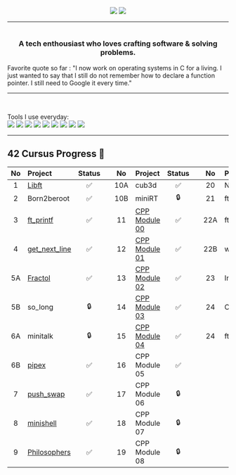 <div align="center">
<p>
  <img src="https://github-readme-stats.vercel.app/api?username=uness7&show_icons=true&hide_border=false&line_height=20&title_color=2d5ded&show_owner=true"/>
  <img src="https://github-readme-stats.vercel.app/api/top-langs/?username=uness7&layout=compact" />
</p>
</div>

-----------------------------------------------------------------------------------------------------------------

<h1 align="center">  
  <h3 align="center">
    A tech enthousiast who loves crafting software & solving problems.
  </h3>
  <p>
    Favorite quote so far : "I now work on operating systems in C for a living. I just wanted to say that I still do not remember how to declare a function pointer. I still need to Google it every time."
  </p>
</h1>

-----------------------------------------------------------------------------------------------------------------

<br />
<p>
  Tools I use everyday: 
  <br>
<img src="https://img.shields.io/static/v1?label=&message=Git&color=F05032&logo=Git&logoColor=white&style=flat-square">
<img src="https://img.shields.io/static/v1?label=&message=Ubuntu&color=E95420&logo=Ubuntu&logoColor=white&style=flat-square">
<img src="https://img.shields.io/static/v1?label=&message=Vim/Spacevim&color=019733&logo=Vim&logoColor=white&style=flat-square">
<img src="https://img.shields.io/static/v1?label=&message=Postman&color=FF6C37&logo=Postman&logoColor=white&style=flat-square">  
<img src="https://img.shields.io/static/v1?label=&message=Typescript&color=2F74C0&logo=Typescript&logoColor=white&style=flat-square">
<img src="https://img.shields.io/static/v1?label=&message=Bash&color=4EAA25&logo=GNU%20Bash&logoColor=white&style=flat-square">
<img src="https://img.shields.io/static/v1?label=&message=Sass&color=CC6699&logo=Sass&logoColor=white&style=flat-square">
<img src="https://img.shields.io/static/v1?label=&message=Bootstrap&color=7952B3&logo=Bootstrap&logoColor=white&style=flat-square">
<img src="https://img.shields.io/static/v1?label=&message=Postgresql&color=4169E1&logo=PostgreSQL&logoColor=white&style=flat-square">
</p>

-----------------------------------------------------------------------------------------------------------------



## 42 Cursus Progress 📂


| No  | Project                                     | Status |   | No  | Project                                   | Status |   | No  | Project                        | Status |
| :-: | :------------------------------------------ | :----: | - | :-: | :---------------------------------------- | :----: | - | :-: | :----------------------------- | :----: |
| 1   | [Libft](https://github.com/uness7/libft)        | ✅     |   | 10A | cub3d                                      | ✅     |   | 20  | NetPractice                    | ✅       |
| 2   | Born2beroot                                 | ✅     |   | 10B | miniRT                                     | 🔒     |   | 21  | ft_containers                  | ❌     |
| 3   | [ft_printf](https://github.com/uness7/ft_printf)  | ✅     |   | 11  | [CPP Module 00](https://github.com/uness7/42-cpp-pool) | ✅ |   | 22A | ft_irc           | ❌  
| 4   | [get_next_line](https://github.com/uness7/GNL2)| ✅     |   | 12  | [CPP Module 01](https://github.com/uness7/42-cpp-pool) | ✅     |   | 22B | webserv                        | 🔒      |
| 5A  | [Fractol](https://github.com/uness7/fractol) | ✅     |   | 13  | [CPP Module 02](https://github.com/uness7/42-cpp-pool) | ✅     |   | 23  | Inception                      | 🔒      |
| 5B  | so_long       | 🔒    |   | 14  | [CPP Module 03](https://github.com/uness7/42-cpp-pool) | ✅     |   | 24  | CPP Module 09        | 🔒      |
| 6A  | minitalk                                  | 🔒     |   | 15  | [CPP Module 04](https://github.com/uness7/42-cpp-pool) | ✅     |   | 24  | ft_transcendence    | ✅                              |         |
| 6B  | [pipex](https://github.com/uness7/pipex-42)           | ✅     |   | 16  | CPP Module 05                              | ✅     |   |     |                                |         |
| 7   | [push_swap](https://github.com/uness7/push_swap) | ✅     |   | 17  | CPP Module 06                              | 🔒     |   |     |                                |         |
| 8   | [minishell](https://github.com/uness7/minishell) | ✅     |   | 18  | CPP Module 07                              | 🔒     |   |     |                                |         |
| 9   | [Philosophers](https://github.com/uness7/philo) | ✅ |   | 19  | CPP Module 08                              | 🔒     |   |     |                       |        |

